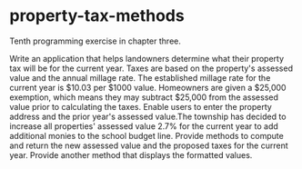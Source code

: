 # property-tax-methods

Tenth programming exercise in chapter three.

Write an application that helps landowners determine what their property
tax will be for the current year. Taxes are based on the property's
assessed value and the annual millage rate. The established millage rate
for the current year is $10.03 per $1000 value. Homeowners are given
a $25,000 exemption, which means they may subtract $25,000 from the
assessed value prior to calculating the taxes. Enable users to enter the
property address and the prior year's assessed value.The township has
decided to increase all properties' assessed value 2.7% for the current
year to add additional monies to the school budget line. Provide methods
to compute and return the new assessed value and the proposed taxes for
the current year. Provide another method that displays the formatted values.
